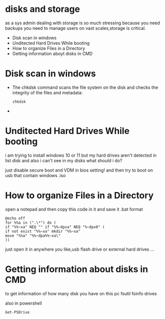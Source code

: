 # disks and storage
as a sys admin dealing with storage is so much stressing because you need backups you need to manage users on vast scales,storage is critical.


<ul>
<li>Disk scan in windows</li>
<li>Unditected Hard Drives While booting</li>
<li>How to organize Files in a Directory</li>
<li>Getting information aboyt disks in CMD </li>
</ul>

# Disk scan in windows
<ul>
<li>The chkdsk command scans the file system on the disk and checks the integrity of the files and metadata:

    chkdsk

</li>
<li></li>
</ul>


# Unditected Hard Drives While booting
i am trying to install windows 10 or 11 but my hard drives aren't detected in list disk and also i can't see in my disks what should i do?
<p>just disable secure boot and VDM in bios setting! and then try to boot on usb that contain windows .iso</p>

# How to organize Files in a Directory
open a notepad  and then copy this code in it and save it .bat format 

    @echo off
    for %%a in (".\*") do (
    if "%%~xa" NEQ "" if "%%~dpxa" NEQ "%~dpx0" (
    if not exist "%%~xa" mkdir "%%~xa"
    move "%%a" "%%~dpa%%~xa\"
    ))

just open it in anywhere you like,usb flash drive or external hard drives ...


# Getting information about disks in CMD
to get information of how many disk you have on this pc
    fsutil fsinfo drives

also in powershell

    Get-PSDrive
    